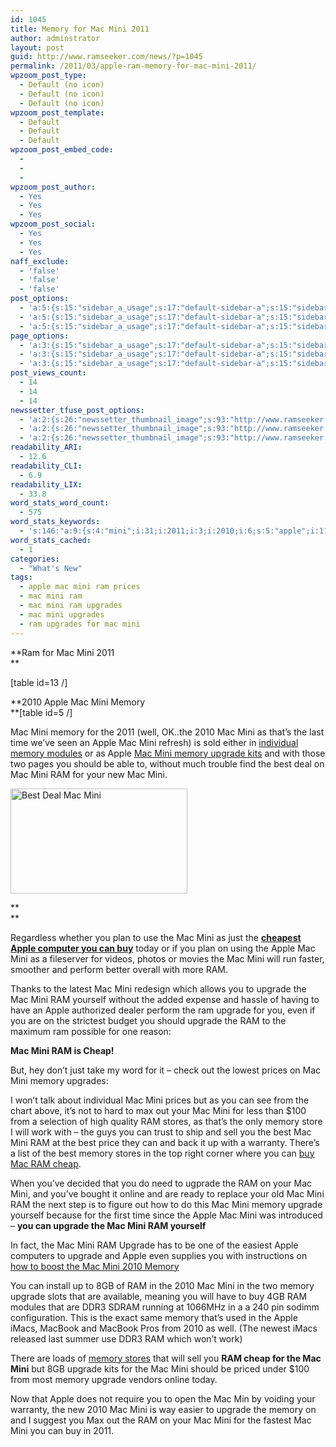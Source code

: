 ```yaml
---
id: 1045
title: Memory for Mac Mini 2011
author: adminstrator
layout: post
guid: http://www.ramseeker.com/news/?p=1045
permalink: /2011/03/apple-ram-memory-for-mac-mini-2011/
wpzoom_post_type:
  - Default (no icon)
  - Default (no icon)
  - Default (no icon)
wpzoom_post_template:
  - Default
  - Default
  - Default
wpzoom_post_embed_code:
  - 
  - 
  - 
wpzoom_post_author:
  - Yes
  - Yes
  - Yes
wpzoom_post_social:
  - Yes
  - Yes
  - Yes
naff_exclude:
  - 'false'
  - 'false'
  - 'false'
post_options:
  - 'a:5:{s:15:"sidebar_a_usage";s:17:"default-sidebar-a";s:15:"sidebar_b_usage";s:17:"default-sidebar-b";s:9:"hwa_usage";s:17:"default-headerbar";s:8:"ad_above";s:0:"";s:8:"ad_below";s:0:"";}'
  - 'a:5:{s:15:"sidebar_a_usage";s:17:"default-sidebar-a";s:15:"sidebar_b_usage";s:17:"default-sidebar-b";s:9:"hwa_usage";s:17:"default-headerbar";s:8:"ad_above";s:0:"";s:8:"ad_below";s:0:"";}'
  - 'a:5:{s:15:"sidebar_a_usage";s:17:"default-sidebar-a";s:15:"sidebar_b_usage";s:17:"default-sidebar-b";s:9:"hwa_usage";s:17:"default-headerbar";s:8:"ad_above";s:0:"";s:8:"ad_below";s:0:"";}'
page_options:
  - 'a:3:{s:15:"sidebar_a_usage";s:17:"default-sidebar-a";s:15:"sidebar_b_usage";s:17:"default-sidebar-b";s:9:"hwa_usage";s:17:"default-headerbar";}'
  - 'a:3:{s:15:"sidebar_a_usage";s:17:"default-sidebar-a";s:15:"sidebar_b_usage";s:17:"default-sidebar-b";s:9:"hwa_usage";s:17:"default-headerbar";}'
  - 'a:3:{s:15:"sidebar_a_usage";s:17:"default-sidebar-a";s:15:"sidebar_b_usage";s:17:"default-sidebar-b";s:9:"hwa_usage";s:17:"default-headerbar";}'
post_views_count:
  - 14
  - 14
  - 14
newssetter_tfuse_post_options:
  - 'a:2:{s:26:"newssetter_thumbnail_image";s:93:"http://www.ramseeker.com/wp-content/uploads/2011/03/Screen-shot-2011-03-14-at-10.51.55-AM.png";s:24:"newssetter_disable_image";s:4:"true";}'
  - 'a:2:{s:26:"newssetter_thumbnail_image";s:93:"http://www.ramseeker.com/wp-content/uploads/2011/03/Screen-shot-2011-03-14-at-10.51.55-AM.png";s:24:"newssetter_disable_image";s:4:"true";}'
  - 'a:2:{s:26:"newssetter_thumbnail_image";s:93:"http://www.ramseeker.com/wp-content/uploads/2011/03/Screen-shot-2011-03-14-at-10.51.55-AM.png";s:24:"newssetter_disable_image";s:4:"true";}'
readability_ARI:
  - 12.6
readability_CLI:
  - 6.9
readability_LIX:
  - 33.8
word_stats_word_count:
  - 575
word_stats_keywords:
  - 's:146:"a:9:{s:4:"mini";i:31;i:2011;i:3;i:2010;i:6;s:5:"apple";i:11;s:6:"memory";i:14;s:7:"upgrade";i:12;s:4:"best";i:4;s:5:"cheap";i:3;s:6:"stores";i:3;}";'
word_stats_cached:
  - 1
categories:
  - "What's New"
tags:
  - apple mac mini ram prices
  - mac mini ram
  - mac mini ram upgrades
  - mac mini upgrades
  - ram upgrades for mac mini
---
```

<div style="float: right; margin-right: 5px;">
</div>

<div style="float: right; margin-right: 5px;">
</div>

<div style="float: right; margin-right: 5px;">
  <br /> </iframe>
</div>

**Ram for Mac Mini 2011  
**

[table id=13 /]

**2010 Apple Mac Mini Memory  
**[table id=5 /]

Mac Mini memory for the 2011 (well, OK..the 2010 Mac Mini as that&#8217;s the last time we&#8217;ve seen an Apple Mac Mini refresh) is sold either in [individual memory modules][1] or as Apple [Mac Mini memory upgrade kits][2] and with those two pages you should be able to, without much trouble find the best deal on Mac Mini RAM for your new Mac Mini.

[<img class="size-full wp-image-1052 alignnone" title="Cheapest Mac Mini" src="http://www.ramseeker.com/wp-content/uploads/2011/03/Screen-shot-2011-03-14-at-10.51.55-AM.png" alt="Best Deal Mac Mini" width="283" height="168" />][3]

**  
**

Regardless whether you plan to use the Mac Mini as just the **[cheapest Apple computer you can buy][4]** today or if you plan on using the Apple Mac Mini as a fileserver for videos, photos or movies the Mac Mini will run faster, smoother and perform better overall with more RAM.

Thanks to the latest Mac Mini redesign which allows you to upgrade the Mac Mini RAM yourself without the added expense and hassle of having to have an Apple authorized dealer perform the ram upgrade for you, even if you are on the strictest budget you should upgrade the RAM to the maximum ram possible for one reason:

**Mac Mini RAM is Cheap!**

**<span style="font-weight: normal;">But, hey don&#8217;t just take my word for it &#8211; check out the lowest prices on Mac Mini memory upgrades: </span>**

I won&#8217;t talk about individual Mac Mini prices but as you can see from the chart above, it&#8217;s not to hard to max out your Mac Mini for less than $100 from a selection of high quality RAM stores, as that&#8217;s the only memory store I will work with &#8211; the guys you can trust to ship and sell you the best Mac Mini RAM at the best price they can and back it up with a warranty. There&#8217;s a list of the best memory stores in the top right corner where you can [buy Mac RAM cheap][5].

When you&#8217;ve decided that you do need to ugprade the RAM on your Mac Mini, and you&#8217;ve bought it online and are ready to replace your old Mac Mini RAM the next step is to figure out how to do this Mac Mini memory upgrade yourself because for the first time since the Apple Mac Mini was introduced &#8211; **you can upgrade the Mac Mini RAM yourself**

In fact, the Mac Mini RAM Upgrade has to be one of the easiest Apple computers to upgrade and Apple even supplies you with instructions on [how to boost the Mac Mini 2010 Memory][6]

You can install up to 8GB of RAM in the 2010 Mac Mini in the two memory upgrade slots that are available, meaning you will have to buy 4GB RAM modules that are DDR3 SDRAM running at 1066MHz in a a 240 pin sodimm configuration. This is the exact same memory that&#8217;s used in the Apple iMacs, MacBook and MacBook Pros from 2010 as well. (The newest iMacs released last summer use DDR3 RAM which won&#8217;t work)

There are loads of [memory stores][7] that will sell you **RAM cheap for the Mac Mini** but 8GB upgrade kits for the Mac Mini should be priced under $100 from most memory upgrade vendors online today.

Now that Apple does not require you to open the Mac Min by voiding your warranty, the new 2010 Mac Mini is way easier to upgrade the memory on and I suggest you Max out the RAM on your Mac Mini for the <a>fastest Mac Mini you can buy</a> in 2011.

 [1]: http://www.ramseeker.com/memory/Mac_Mini_(1066_DDR3)/
 [2]: http://www.ramseeker.com/memory/Mac_Mini_KITS_(1066_DDR3)/
 [3]: http://www.amazon.com/gp/product/B0013FK9U2/ref=as_li_ss_tl?ie=UTF8&tag=ramseeker-20&linkCode=as2&camp=1789&creative=390957&creativeASIN=B0013FK9U2
 [4]: http://www.amazon.com/gp/redirect.html?ie=UTF8&location=http%3A%2F%2Fwww.amazon.com%2Fs%3Fie%3DUTF8%26x%3D0%26ref_%3Dnb_sb_noss%26y%3D0%26field-keywords%3Dmac%2520mini%26url%3Dsearch-alias%253Daps&tag=ramseeker-20&linkCode=ur2&camp=1789&creative=390957
 [5]: http://www.ramseeker.com/
 [6]: http://manuals.info.apple.com/en_US/Mac_mini_Mid2010_User_Guide.pdf
 [7]: http://www.ramseeker.com/crucial
